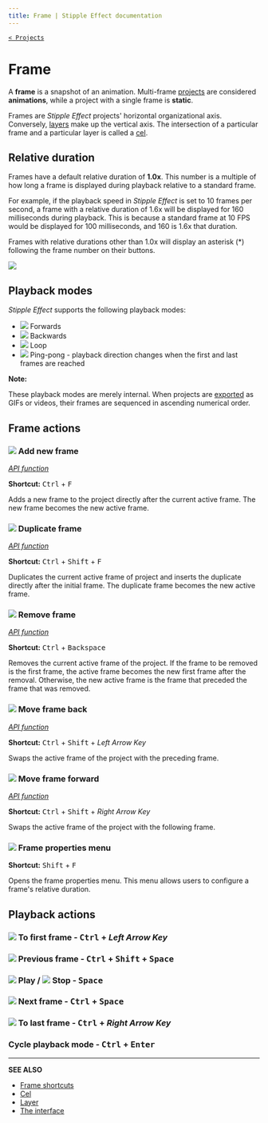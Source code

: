 ```yaml
---
title: Frame | Stipple Effect documentation
---
```


[`< Projects`](./project.md)

# Frame

A **frame** is a snapshot of an animation. Multi-frame [projects](./project.md) are considered **animations**, while a project with a single frame is **static**.

Frames are *Stipple Effect* projects' horizontal organizational axis. Conversely, [layers](./layer.md) make up the vertical axis. The intersection of a particular frame and a particular layer is called a [cel](./cel.md).

## Relative duration

Frames have a default relative duration of **1.0x**. This number is a multiple of how long a frame is displayed during playback relative to a standard frame.

For example, if the playback speed in *Stipple Effect* is set to 10 frames per second, a frame with a relative duration of 1.6x will be displayed for 160 milliseconds during playback. This is because a standard frame at 10 FPS would be displayed for 100 milliseconds, and 160 is 1.6x that duration.

Frames with relative durations other than 1.0x will display an asterisk (*) following the frame number on their buttons.

![](./assets/graphics/relative-duration.gif)

## Playback modes

*Stipple Effect* supports the following playback modes:
* ![](https://raw.githubusercontent.com/stipple-effect/stipple-effect/master/res/icons/forwards.png) Forwards
* ![](https://raw.githubusercontent.com/stipple-effect/stipple-effect/master/res/icons/backwards.png) Backwards
* ![](https://raw.githubusercontent.com/stipple-effect/stipple-effect/master/res/icons/loop.png) Loop
* ![](https://raw.githubusercontent.com/stipple-effect/stipple-effect/master/res/icons/pong.png) Ping-pong - playback direction changes when the first and last frames are reached

**Note:**

These playback modes are merely internal. When projects are [exported](./save.md) as GIFs or videos, their frames are sequenced in ascending numerical order.

## Frame actions

### ![](https://raw.githubusercontent.com/stipple-effect/stipple-effect/master/res/icons/new_frame.png) Add new frame

[*API function*](../api/project.md#add_frame)

**Shortcut:** <kbd>Ctrl</kbd> + <kbd>F</kbd>

Adds a new frame to the project directly after the current active frame. The new frame becomes the new active frame.

### ![](https://raw.githubusercontent.com/stipple-effect/stipple-effect/master/res/icons/duplicate_frame.png) Duplicate frame

[*API function*](../api/project.md#duplicate_frame)

**Shortcut:** <kbd>Ctrl</kbd> + <kbd>Shift</kbd> + <kbd>F</kbd>

Duplicates the current active frame of project and inserts the duplicate directly after the initial frame. The duplicate frame becomes the new active frame.

### ![](https://raw.githubusercontent.com/stipple-effect/stipple-effect/master/res/icons/remove_frame.png) Remove frame

[*API function*](../api/project.md#remove_frame)

**Shortcut:** <kbd>Ctrl</kbd> + <kbd>Backspace</kbd>

Removes the current active frame of the project. If the frame to be removed is the first frame, the active frame becomes the new first frame after the removal. Otherwise, the new active frame is the frame that preceded the frame that was removed.

### ![](https://raw.githubusercontent.com/stipple-effect/stipple-effect/master/res/icons/move_frame_back.png) Move frame back

[*API function*](../api/project.md#move_frame_back)

**Shortcut:** <kbd>Ctrl</kbd> + <kbd>Shift</kbd> + *Left Arrow Key*

Swaps the active frame of the project with the preceding frame.

### ![](https://raw.githubusercontent.com/stipple-effect/stipple-effect/master/res/icons/move_frame_forward.png) Move frame forward

[*API function*](../api/project.md#move_frame_forward)

**Shortcut:** <kbd>Ctrl</kbd> + <kbd>Shift</kbd> + *Right Arrow Key*

Swaps the active frame of the project with the following frame.

### ![](https://raw.githubusercontent.com/stipple-effect/stipple-effect/master/res/icons/frame_properties.png) Frame properties menu

**Shortcut:** <kbd>Shift</kbd> + <kbd>F</kbd>

Opens the frame properties menu. This menu allows users to configure a frame's relative duration.

## Playback actions

### ![](https://raw.githubusercontent.com/stipple-effect/stipple-effect/master/res/icons/to_first_frame.png) To first frame - <kbd>Ctrl</kbd> + *Left Arrow Key*

### ![](https://raw.githubusercontent.com/stipple-effect/stipple-effect/master/res/icons/previous.png) Previous frame - <kbd>Ctrl</kbd> + <kbd>Shift</kbd> + <kbd>Space</kbd>

### ![](https://raw.githubusercontent.com/stipple-effect/stipple-effect/master/res/icons/play.png) Play / ![](https://raw.githubusercontent.com/stipple-effect/stipple-effect/master/res/icons/stop.png) Stop - <kbd>Space</kbd>

### ![](https://raw.githubusercontent.com/stipple-effect/stipple-effect/master/res/icons/next.png) Next frame - <kbd>Ctrl</kbd> + <kbd>Space</kbd>

### ![](https://raw.githubusercontent.com/stipple-effect/stipple-effect/master/res/icons/to_last_frame.png) To last frame - <kbd>Ctrl</kbd> + *Right Arrow Key*

### Cycle playback mode - <kbd>Ctrl</kbd> + <kbd>Enter</kbd>

---

**SEE ALSO**

* [Frame shortcuts](./shortcuts.md#frames)
* [Cel](./cel.md)
* [Layer](./layer.md)
* [The interface](./interface.md)
